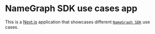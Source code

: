 # NameGraph SDK use cases app

This is a [Next.js](https://nextjs.org/) application that showcases different [`NameGraph SDK`](https://github.com/namehash/namekit/tree/main/packages/namegraph-sdk) use cases.
